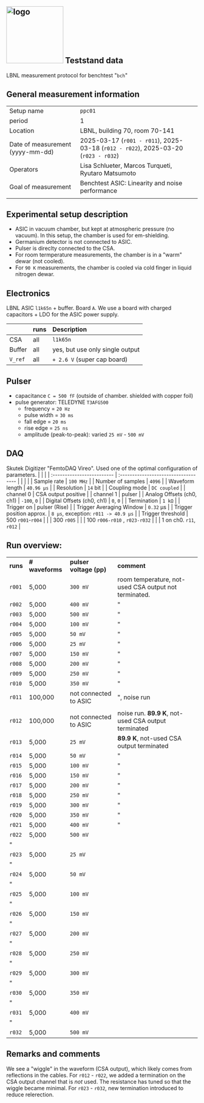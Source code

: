 ## <img src="./../../logo/lbnl_logo.png" alt="logo" width="150"/> Teststand data 
LBNL measurement protocol for benchtest "`bch`"

<style>
@media (prefers-color-scheme: dark) {
  .logo-inline {
    content: url("./../../logo/lbnl_logo_dark.png");
  }
}
</style>

## General measurement information
|                                  |                                                              |
| :------------------------------- | :----------------------------------------------------------- |
| Setup name                       | `ppc01`                                                      |
| period                           | 1                                                            |
| Location                         | LBNL, building 70,  room 70-141                              |
| Date of measurement (yyyy-mm-dd) | 2025-03-17 (`r001 - r011`),     2025-03-18   (`r012 - r022`), 2025-03-20 (`r023 - r032`) |
| Operators                        | Lisa Schlueter, Marcos Turqueti, Ryutaro Matsumoto     |
| Goal of measurement              | Benchtest ASIC: Linearity and noise performance              |
|                                  |                                                              |

## Experimental setup description
- ASIC in vacuum chamber, but kept at atmospheric pressure (no vacuum). In this setup, the chamber is used for em-shielding. 
- Germanium detector is not connected to ASIC. 
- Pulser is direclty connected to the CSA. 
- For room termperature measurements, the chamber is in a "warm" dewar (not cooled).
- For `90 K` measurements, the chamber is cooled via cold finger in liquid nitrogen dewar.

## Electronics
LBNL ASIC `l1k65n` + buffer. Board `A`. We use a board with charged capacitors + LDO for the ASIC power supply. 

|         | **runs** | **Description**                 |
| :------ | :------- | :------------------------------ |
| CSA     | all      | `l1k65n`                        |
| Buffer  | all      | yes, but use only single output |
| `V_ref` | all      | `+ 2.6 V` (super cap board)     |

## Pulser
- capacitance `C = 500 fF` (outside of chamber. shielded with copper foil)
- pulse generator: TELEDYNE `T3AFG500`
  - frequency = `20 Hz` 
  - pulse width = `30 ms`
  - fall edge = `20 ms`
  - rise edge = `25 ns`
  - amplitude (peak-to-peak): varied `25 mV` - `500 mV`

## DAQ
Skutek Digitizer "FemtoDAQ Vireo". 
Used one of the optimal configuration of parameters.
|                            |                                      |
| :------------------------- | :----------------------------------- |
|                            |                                      |
| Sample rate                | `100 MHz`                            |
| Number of samples          | `4096`                               |
| Waveform length            | `40.96 µs`                           |
| Resolution                 | `14` bit                             |
| Coupling mode              | `DC coupled`                         |
| channel 0                  | CSA output positive                  |
| channel 1                  | pulser                               |
| Analog Offsets (ch0, ch1)  | `-100`, `0`                          |
| Digital Offsets (ch0, ch1) | `0`, `0`                             |
| Termination                | `1 kΩ`                               |
| Trigger on                 | pulser  (Rise)                       |
| Trigger Averaging Window   | `0.32` µs                            |
| Trigger position approx.   | `8 µs`, exception: `r011 -> 40.9 µs` |
| Trigger threshold          | 500 `r001`-`r004`                    |
|                            | 300 `r005`                           |
|                            | 100 `r006-r010` ,  `r023-r032`       |
|                            | 1 on ch0. `r11`, `r012`              |


## Run overview:

|          |                 |                         |                                                       |
| :------- | :-------------- | :---------------------- | :---------------------------------------------------- |
| **runs** | **# waveforms** | **pulser voltage (pp)** | **comment**                                           |
| `r001`   | 5,000           | `300 mV`                | room temperature, not-used CSA output not terminated. |
| `r002`   | 5,000           | `400 mV`                | "                                                     |
| `r003`   | 5,000           | `500 mV`                | "                                                     |
| `r004`   | 5,000           | `100 mV`                | "                                                     |
| `r005`   | 5,000           | `50 mV`                 | "                                                     |
| `r006`   | 5,000           | `25 mV`                 | "                                                     |
| `r007`   | 5,000           | `150 mV`                | "                                                     |
| `r008`   | 5,000           | `200 mV`                | "                                                     |
| `r009`   | 5,000           | `250 mV`                | "                                                     |
| `r010`   | 5,000           | `350 mV`                | "                                                     |
| `r011`   | 100,000         | not connected to ASIC   | ", noise run                                          |
|          |                 |                         |                                                       |
| `r012`   | 100,000         | not connected to ASIC   | noise run. **89.9 K**, not-used CSA output terminated |
| `r013`   | 5,000           | `25 mV`                 | **89.9 K**, not-used CSA output terminated            |
| `r014`   | 5,000           | `50 mV`                 | "                                                     |
| `r015`   | 5,000           | `100 mV`                | "                                                     |
| `r016`   | 5,000           | `150 mV`                | "                                                     |
| `r017`   | 5,000           | `200 mV`                | "                                                     |
| `r018`   | 5,000           | `250 mV`                | "                                                     |
| `r019`   | 5,000           | `300 mV`                | "                                                     |
| `r020`   | 5,000           | `350 mV`                | "                                                     |
| `r021`   | 5,000           | `400 mV`                | "                                                     |
| `r022`   | 5,000           | `500 mV`                | 
"                                                     |
| `r023`   | 5,000           | `25 mV`                | 
"                                                     |
| `r024`   | 5,000           | `50 mV`                | 
"                                                     |
| `r025`   | 5,000           | `100 mV`                | 
"                                                     |
| `r026`   | 5,000           | `150 mV`                | 
"                                                     |
| `r027`   | 5,000           | `200 mV`                | 
"                                                     |
| `r028`   | 5,000           | `250 mV`                | 
"                                                     |
| `r029`   | 5,000           | `300 mV`                | 
"                                                     |
| `r030`   | 5,000           | `350 mV`                | 
"                                                     |
| `r031`   | 5,000           | `400 mV`                | 
"                                                     |
| `r032`   | 5,000           | `500 mV`                | 


## Remarks and comments
We see a "wiggle" in the waveform (CSA output), which likely comes from reflections in the cables. For `r012` - `r022`, we added a termination on the CSA output channel that is *not* used. The resistance has tuned so that the wiggle became minimal. For `r023` - `r032`, new termination introduced to reduce relerection.




